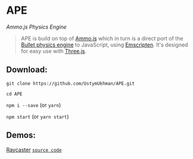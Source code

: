 # APE #

*Ammo.js Physics Engine*

> APE is build on top of [Ammo.js](https://github.com/kripken/ammo.js) which in turn is a direct port of the [Bullet physics engine](https://pybullet.org/wordpress/) to JavaScript, using [Emscripten](https://emscripten.org/). It's designed for easy use with [Three.js](https://github.com/mrdoob/three.js/).


## Download: ##

``git clone https://github.com/UstymUkhman/APE.git``

``cd APE``

``npm i --save`` (or ``yarn``)

``npm start`` (or ``yarn start``)


## Demos: ##

[Raycaster](https://ustymukhman.github.io/APE/examples/raycaster.html) [`source code`](https://github.com/UstymUkhman/APE/blob/master/examples/raycaster.html)
